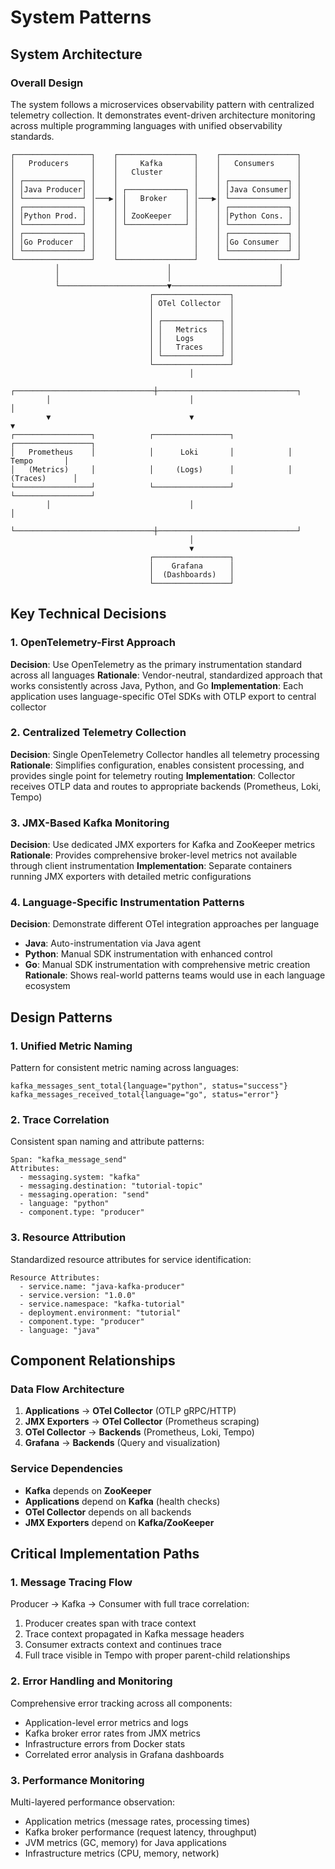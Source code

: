 # System Patterns

## System Architecture

### Overall Design
The system follows a microservices observability pattern with centralized telemetry collection. It demonstrates event-driven architecture monitoring across multiple programming languages with unified observability standards.

```
┌─────────────────┐    ┌─────────────────┐    ┌─────────────────┐
│   Producers     │    │     Kafka       │    │   Consumers     │
│                 │    │   Cluster       │    │                 │
│ ┌─────────────┐ │    │                 │    │ ┌─────────────┐ │
│ │Java Producer│ │    │ ┌─────────────┐ │    │ │Java Consumer│ │
│ └─────────────┘ │───▶│ │   Broker    │ │───▶│ └─────────────┘ │
│ ┌─────────────┐ │    │ │             │ │    │ ┌─────────────┐ │
│ │Python Prod. │ │    │ │ ZooKeeper   │ │    │ │Python Cons. │ │
│ └─────────────┘ │    │ └─────────────┘ │    │ └─────────────┘ │
│ ┌─────────────┐ │    │                 │    │ ┌─────────────┐ │
│ │Go Producer  │ │    │                 │    │ │Go Consumer  │ │
│ └─────────────┘ │    │                 │    │ └─────────────┘ │
└─────────────────┘    └─────────────────┘    └─────────────────┘
          │                        │                        │
          │                        │                        │
          └────────────────────────▼────────────────────────┘
                               ┌─────────────────┐
                               │ OTel Collector  │
                               │                 │
                               │ ┌─────────────┐ │
                               │ │   Metrics   │ │
                               │ │   Logs      │ │
                               │ │   Traces    │ │
                               │ └─────────────┘ │
                               └─────────────────┘
                                        │
        ┌───────────────────────────────┼───────────────────────────────┐
        │                               │                               │
        ▼                               ▼                               ▼
┌─────────────────┐            ┌─────────────────┐            ┌─────────────────┐
│   Prometheus    │            │      Loki       │            │     Tempo       │
│   (Metrics)     │            │     (Logs)      │            │   (Traces)      │
└─────────────────┘            └─────────────────┘            └─────────────────┘
        │                               │                               │
        └───────────────────────────────┼───────────────────────────────┘
                                        │
                                        ▼
                               ┌─────────────────┐
                               │    Grafana      │
                               │  (Dashboards)   │
                               └─────────────────┘
```

## Key Technical Decisions

### 1. OpenTelemetry-First Approach
**Decision**: Use OpenTelemetry as the primary instrumentation standard across all languages
**Rationale**: Vendor-neutral, standardized approach that works consistently across Java, Python, and Go
**Implementation**: Each application uses language-specific OTel SDKs with OTLP export to central collector

### 2. Centralized Telemetry Collection
**Decision**: Single OpenTelemetry Collector handles all telemetry processing
**Rationale**: Simplifies configuration, enables consistent processing, and provides single point for telemetry routing
**Implementation**: Collector receives OTLP data and routes to appropriate backends (Prometheus, Loki, Tempo)

### 3. JMX-Based Kafka Monitoring
**Decision**: Use dedicated JMX exporters for Kafka and ZooKeeper metrics
**Rationale**: Provides comprehensive broker-level metrics not available through client instrumentation
**Implementation**: Separate containers running JMX exporters with detailed metric configurations

### 4. Language-Specific Instrumentation Patterns
**Decision**: Demonstrate different OTel integration approaches per language
- **Java**: Auto-instrumentation via Java agent
- **Python**: Manual SDK instrumentation with enhanced control
- **Go**: Manual SDK instrumentation with comprehensive metric creation
**Rationale**: Shows real-world patterns teams would use in each language ecosystem

## Design Patterns

### 1. Unified Metric Naming
Pattern for consistent metric naming across languages:
```
kafka_messages_sent_total{language="python", status="success"}
kafka_messages_received_total{language="go", status="error"}
```

### 2. Trace Correlation
Consistent span naming and attribute patterns:
```
Span: "kafka_message_send"
Attributes:
  - messaging.system: "kafka"
  - messaging.destination: "tutorial-topic"
  - messaging.operation: "send"
  - language: "python"
  - component.type: "producer"
```

### 3. Resource Attribution
Standardized resource attributes for service identification:
```
Resource Attributes:
  - service.name: "java-kafka-producer"
  - service.version: "1.0.0"
  - service.namespace: "kafka-tutorial"
  - deployment.environment: "tutorial"
  - component.type: "producer"
  - language: "java"
```

## Component Relationships

### Data Flow Architecture
1. **Applications** → **OTel Collector** (OTLP gRPC/HTTP)
2. **JMX Exporters** → **OTel Collector** (Prometheus scraping)
3. **OTel Collector** → **Backends** (Prometheus, Loki, Tempo)
4. **Grafana** → **Backends** (Query and visualization)

### Service Dependencies
- **Kafka** depends on **ZooKeeper**
- **Applications** depend on **Kafka** (health checks)
- **OTel Collector** depends on all backends
- **JMX Exporters** depend on **Kafka/ZooKeeper**

## Critical Implementation Paths

### 1. Message Tracing Flow
Producer → Kafka → Consumer with full trace correlation:
1. Producer creates span with trace context
2. Trace context propagated in Kafka message headers
3. Consumer extracts context and continues trace
4. Full trace visible in Tempo with proper parent-child relationships

### 2. Error Handling and Monitoring
Comprehensive error tracking across all components:
- Application-level error metrics and logs
- Kafka broker error rates from JMX metrics
- Infrastructure errors from Docker stats
- Correlated error analysis in Grafana dashboards

### 3. Performance Monitoring
Multi-layered performance observation:
- Application metrics (message rates, processing times)
- Kafka broker performance (request latency, throughput)
- JVM metrics (GC, memory) for Java applications
- Infrastructure metrics (CPU, memory, network) 